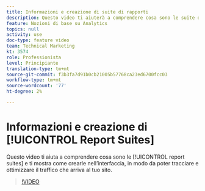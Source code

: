 ```yaml
---
title: Informazioni e creazione di suite di rapporti
description: Questo video ti aiuterà a comprendere cosa sono le suite di rapporti e ti mostrerà come crearle nell’interfaccia, in modo da poter tenere traccia e ottimizzare le persone che arrivano sul tuo sito.
feature: Nozioni di base su Analytics
topics: null
activity: use
doc-type: feature video
team: Technical Marketing
kt: 3574
role: Professionista
level: Principiante
translation-type: tm+mt
source-git-commit: f3b3fa7d91b0cb21005b57768ca23ed6700fcc03
workflow-type: tm+mt
source-wordcount: '77'
ht-degree: 2%

---
```



# Informazioni e creazione di [!UICONTROL Report Suites]

Questo video ti aiuta a comprendere cosa sono le [!UICONTROL report suites] e ti mostra come crearle nell’interfaccia, in modo da poter tracciare e ottimizzare il traffico che arriva al tuo sito.

>[!VIDEO](https://video.tv.adobe.com/v/28773/?quality=12)

